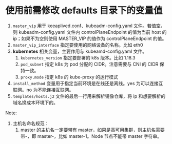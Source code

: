 # 使用前需修改 defaults 目录下的变量值

1. `master_vip` 用于 keeaplived.conf、kubeadm-config.yaml 文件。若值空，则 kubeadm-config.yaml 文件内 controlPlaneEndpoint 的值为当前 host 的 ip；如果不为空则使用 MASTER_VIP 的值作为 controlPlaneEndpoint 的值。
1. `master_vip_interface` 指定要使用的网络设备的名称。比如 eth0
1. **kubernetes** 相关变量，主要作用与 kubeamd-config.yaml 文件。
   1. `kubernetes_version` 指定要部署的 k8s 版本。比如 1.18.3
   1. `pod_subnet` 指定 k8s 为 pod 分配的 CIDR。注意需要与 CNI 的 CIDR 保持一致。
   1. `proxy.mode` 指定 k8s 的 kube-proxy 的运行模式
1. `install_method` 变量用于指定当前环境是在线还是离线。yes 为可以连接互联网。no 为不能连接互联网。
1. `templates/hosts.j2` 文件的最后一行用来解析镜像仓库，将 ip 和想要解析的域名换成本环境下的。

Note:

1. 主机名命名规范：
   1. master 的主机名一定要带有 master，如果是高可用集群，则主机名需要带-，即 master-，比如 master-1。Node 节点不能带 master 字符串。
